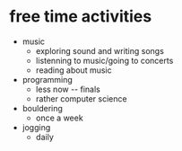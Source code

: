 # free time activities

- music
    - exploring sound and writing songs
    - listenning to music/going to concerts
    - reading about music
- programming
    - less now -- finals
    - rather computer science
- bouldering
    - once a week
- jogging
    - daily
